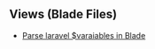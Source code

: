 ## Views (Blade Files)

- [Parse laravel $varaiables in Blade <script> tag](#parse-laravel-variables-in-blade-script-tag)

### Parse laravel $variables in Blade <script> tag

```php
    // get statistics for all districts group by district, in controller
    $patients_statistics = Patient::select('district_id')
        ->selectRaw('count(*) as total')
        ->groupBy('district_id')
        ->get();

    // then in the blade file, inside the <script> tag
    <script>
    var total = {!! json_encode($patients_statistics->pluck('total')) !!} ;
    var district_name = {!! json_encode($patients_statistics->pluck('district_name')) !!} ;
    </script>
```